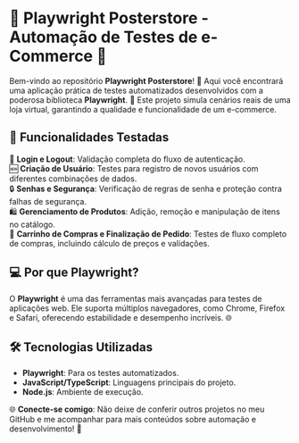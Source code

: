 
# 🛒 Playwright Posterstore - Automação de Testes de e-Commerce 🧪  

Bem-vindo ao repositório **Playwright Posterstore**! 🎉 Aqui você encontrará uma aplicação prática de testes automatizados desenvolvidos com a poderosa biblioteca **Playwright**. 🚀 Este projeto simula cenários reais de uma loja virtual, garantindo a qualidade e funcionalidade de um e-commerce.  

## 🧩 Funcionalidades Testadas  
🔑 **Login e Logout**: Validação completa do fluxo de autenticação.  
🆕 **Criação de Usuário**: Testes para registro de novos usuários com diferentes combinações de dados.  
🔒 **Senhas e Segurança**: Verificação de regras de senha e proteção contra falhas de segurança.  
🛍️ **Gerenciamento de Produtos**: Adição, remoção e manipulação de itens no catálogo.  
🛒 **Carrinho de Compras e Finalização de Pedido**: Testes de fluxo completo de compras, incluindo cálculo de preços e validações.  

## 💻 Por que Playwright?  
O **Playwright** é uma das ferramentas mais avançadas para testes de aplicações web. Ele suporta múltiplos navegadores, como Chrome, Firefox e Safari, oferecendo estabilidade e desempenho incríveis. 🌐  

## 🛠️ Tecnologias Utilizadas  
- **Playwright**: Para os testes automatizados.  
- **JavaScript/TypeScript**: Linguagens principais do projeto.  
- **Node.js**: Ambiente de execução.  

 

🌐 **Conecte-se comigo**: Não deixe de conferir outros projetos no meu GitHub e me acompanhar para mais conteúdos sobre automação e desenvolvimento! 🚀  
